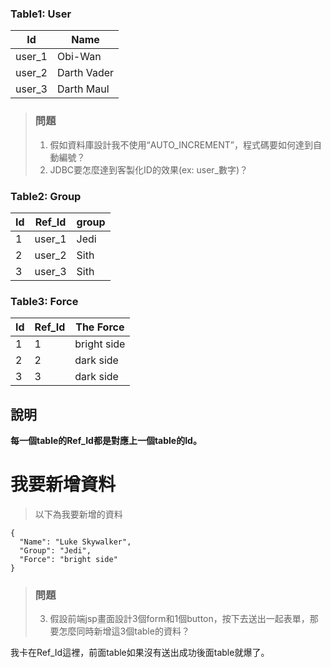 ### Table1: User
| Id 	|Name |
| ------------- | ------------- |
| user_1| Obi-Wan	|
| user_2| Darth Vader	|
| user_3| Darth Maul |

> ### 問題
> 1. 假如資料庫設計我不使用“AUTO_INCREMENT”，程式碼要如何達到自動編號？
> 2. JDBC要怎麼達到客製化ID的效果(ex: user_數字)？

### Table2: Group
| Id	| Ref_Id |group|
| ------------- | -----|-------- |
| 1	| user_1	| Jedi|
| 2	| user_2 	|Sith|
| 3	| user_3 	|Sith|

### Table3: Force
| Id	| Ref_Id |	The Force|
| ------------- | ----|--------- |
| 1	| 1 	| bright side|
| 2	| 2 	|dark side|
| 3	| 3 	|dark side|

## 說明
**每一個table的Ref_Id都是對應上一個table的Id。**

# 我要新增資料
> 	以下為我要新增的資料
```
{
  "Name": "Luke Skywalker",
  "Group": "Jedi",
  "Force": "bright side"
}
```

> ### 問題
> 3. 假設前端jsp畫面設計3個form和1個button，按下去送出一起表單，那要怎麼同時新增這3個table的資料？  

我卡在Ref_Id這裡，前面table如果沒有送出成功後面table就爆了。  
